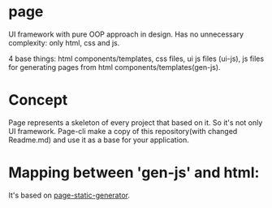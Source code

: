 # page
UI framework with pure OOP approach in design.  Has no unnecessary complexity: only html, css and js.

4 base things: html components/templates, css files, ui js files (ui-js), js files for generating pages from html components/templates(gen-js).

# Concept

Page represents a skeleton of every project that based on it. So it's not only UI framework. Page-cli make a copy of this repository(with changed Readme.md) and use it as a base for your application.

# Mapping between 'gen-js' and html:

It's based on [page-static-generator](https://github.com/Guseyn/page-static-generator).
